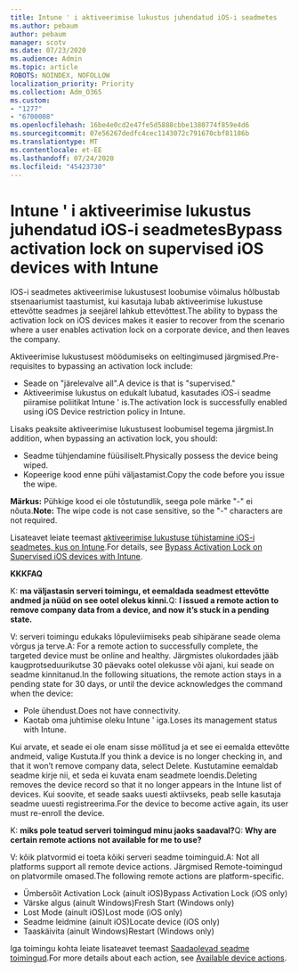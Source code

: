 ```yaml
---
title: Intune ' i aktiveerimise lukustus juhendatud iOS-i seadmetes
ms.author: pebaum
author: pebaum
manager: scotv
ms.date: 07/23/2020
ms.audience: Admin
ms.topic: article
ROBOTS: NOINDEX, NOFOLLOW
localization_priority: Priority
ms.collection: Adm_O365
ms.custom:
- "1277"
- "6700008"
ms.openlocfilehash: 16be4e0cd2e47fe5d5888cbbe1380774f859e4d6
ms.sourcegitcommit: 07e56267dedfc4cec1143072c791670cbf81186b
ms.translationtype: MT
ms.contentlocale: et-EE
ms.lasthandoff: 07/24/2020
ms.locfileid: "45423730"
---
```

# <a name="bypass-activation-lock-on-supervised-ios-devices-with-intune"></a><span data-ttu-id="c16b8-102">Intune ' i aktiveerimise lukustus juhendatud iOS-i seadmetes</span><span class="sxs-lookup"><span data-stu-id="c16b8-102">Bypass activation lock on supervised iOS devices with Intune</span></span>

<span data-ttu-id="c16b8-103">IOS-i seadmetes aktiveerimise lukustusest loobumise võimalus hõlbustab stsenaariumist taastumist, kui kasutaja lubab aktiveerimise lukustuse ettevõtte seadmes ja seejärel lahkub ettevõttest.</span><span class="sxs-lookup"><span data-stu-id="c16b8-103">The ability to bypass the activation lock on iOS devices makes it easier to recover from the scenario where a user enables activation lock on a corporate device, and then leaves the company.</span></span>

<span data-ttu-id="c16b8-104">Aktiveerimise lukustusest möödumiseks on eeltingimused järgmised.</span><span class="sxs-lookup"><span data-stu-id="c16b8-104">Pre-requisites to bypassing an activation lock include:</span></span>

- <span data-ttu-id="c16b8-105">Seade on "järelevalve all".</span><span class="sxs-lookup"><span data-stu-id="c16b8-105">A device is that is "supervised."</span></span>
- <span data-ttu-id="c16b8-106">Aktiveerimise lukustus on edukalt lubatud, kasutades iOS-i seadme piiramise poliitikat Intune ' is.</span><span class="sxs-lookup"><span data-stu-id="c16b8-106">The activation lock is successfully enabled using iOS Device restriction policy in Intune.</span></span>

<span data-ttu-id="c16b8-107">Lisaks peaksite aktiveerimise lukustusest loobumisel tegema järgmist.</span><span class="sxs-lookup"><span data-stu-id="c16b8-107">In addition, when bypassing an activation lock, you should:</span></span>

- <span data-ttu-id="c16b8-108">Seadme tühjendamine füüsiliselt.</span><span class="sxs-lookup"><span data-stu-id="c16b8-108">Physically possess the device being wiped.</span></span>
- <span data-ttu-id="c16b8-109">Kopeerige kood enne pühi väljastamist.</span><span class="sxs-lookup"><span data-stu-id="c16b8-109">Copy the code before you issue the wipe.</span></span>

<span data-ttu-id="c16b8-110">**Märkus:** Pühkige kood ei ole tõstutundlik, seega pole märke "-" ei nõuta.</span><span class="sxs-lookup"><span data-stu-id="c16b8-110">**Note:** The wipe code is not case sensitive, so the "-" characters are not required.</span></span>

<span data-ttu-id="c16b8-111">Lisateavet leiate teemast [aktiveerimise lukustuse tühistamine iOS-i seadmetes, kus on Intune](https://docs.microsoft.com/intune/device-activation-lock-bypass).</span><span class="sxs-lookup"><span data-stu-id="c16b8-111">For details, see [Bypass Activation Lock on Supervised iOS devices with Intune](https://docs.microsoft.com/intune/device-activation-lock-bypass).</span></span>

<span data-ttu-id="c16b8-112">**KKK**</span><span class="sxs-lookup"><span data-stu-id="c16b8-112">**FAQ**</span></span>

<span data-ttu-id="c16b8-113">K: **ma väljastasin serveri toimingu, et eemaldada seadmest ettevõtte andmed ja nüüd on see ootel olekus kinni.**</span><span class="sxs-lookup"><span data-stu-id="c16b8-113">Q: **I issued a remote action to remove company data from a device, and now it’s stuck in a pending state.**</span></span>

<span data-ttu-id="c16b8-114">V: serveri toimingu edukaks lõpuleviimiseks peab sihipärane seade olema võrgus ja terve.</span><span class="sxs-lookup"><span data-stu-id="c16b8-114">A: For a remote action to successfully complete, the targeted device must be online and healthy.</span></span> <span data-ttu-id="c16b8-115">Järgmistes olukordades jääb kaugprotseduurikutse 30 päevaks ootel olekusse või ajani, kui seade on seadme kinnitanud.</span><span class="sxs-lookup"><span data-stu-id="c16b8-115">In the following situations, the remote action stays in a pending state for 30 days, or until the device acknowledges the command when the device:</span></span>

- <span data-ttu-id="c16b8-116">Pole ühendust.</span><span class="sxs-lookup"><span data-stu-id="c16b8-116">Does not have connectivity.</span></span>
- <span data-ttu-id="c16b8-117">Kaotab oma juhtimise oleku Intune ' iga.</span><span class="sxs-lookup"><span data-stu-id="c16b8-117">Loses its management status with Intune.</span></span>

<span data-ttu-id="c16b8-118">Kui arvate, et seade ei ole enam sisse möllitud ja et see ei eemalda ettevõtte andmeid, valige Kustuta.</span><span class="sxs-lookup"><span data-stu-id="c16b8-118">If you think a device is no longer checking in, and that it won’t remove company data, select Delete.</span></span> <span data-ttu-id="c16b8-119">Kustutamine eemaldab seadme kirje nii, et seda ei kuvata enam seadmete loendis.</span><span class="sxs-lookup"><span data-stu-id="c16b8-119">Deleting removes the device record so that it no longer appears in the Intune list of devices.</span></span> <span data-ttu-id="c16b8-120">Kui soovite, et seade saaks uuesti aktiivseks, peab selle kasutaja seadme uuesti registreerima.</span><span class="sxs-lookup"><span data-stu-id="c16b8-120">For the device to become active again, its user must re-enroll the device.</span></span>

<span data-ttu-id="c16b8-121">K: **miks pole teatud serveri toimingud minu jaoks saadaval?**</span><span class="sxs-lookup"><span data-stu-id="c16b8-121">Q: **Why are certain remote actions not available for me to use?**</span></span>

<span data-ttu-id="c16b8-122">V: kõik platvormid ei toeta kõiki serveri seadme toiminguid.</span><span class="sxs-lookup"><span data-stu-id="c16b8-122">A: Not all platforms support all remote device actions.</span></span> <span data-ttu-id="c16b8-123">Järgmised Remote-toimingud on platvormile omased.</span><span class="sxs-lookup"><span data-stu-id="c16b8-123">The following remote actions are platform-specific.</span></span>

- <span data-ttu-id="c16b8-124">Ümbersõit Activation Lock (ainult iOS)</span><span class="sxs-lookup"><span data-stu-id="c16b8-124">Bypass Activation Lock (iOS only)</span></span>
- <span data-ttu-id="c16b8-125">Värske algus (ainult Windows)</span><span class="sxs-lookup"><span data-stu-id="c16b8-125">Fresh Start (Windows only)</span></span>
- <span data-ttu-id="c16b8-126">Lost Mode (ainult iOS)</span><span class="sxs-lookup"><span data-stu-id="c16b8-126">Lost mode (iOS only)</span></span>
- <span data-ttu-id="c16b8-127">Seadme leidmine (ainult iOS)</span><span class="sxs-lookup"><span data-stu-id="c16b8-127">Locate device (iOS only)</span></span>
- <span data-ttu-id="c16b8-128">Taaskäivita (ainult Windows)</span><span class="sxs-lookup"><span data-stu-id="c16b8-128">Restart (Windows only)</span></span>

<span data-ttu-id="c16b8-129">Iga toimingu kohta leiate lisateavet teemast [Saadaolevad seadme toimingud](https://docs.microsoft.com/intune/device-management#available-device-actions).</span><span class="sxs-lookup"><span data-stu-id="c16b8-129">For more details about each action, see [Available device actions](https://docs.microsoft.com/intune/device-management#available-device-actions).</span></span>